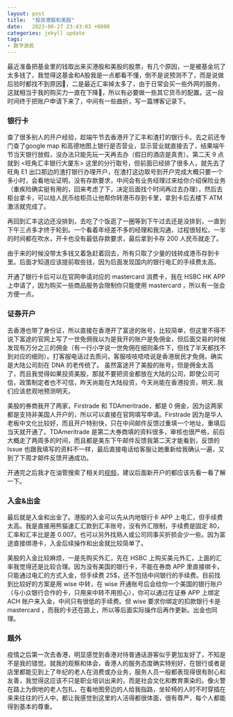 ```yaml
---
layout: post
title:  "投资港股和美股"
date:   2023-06-27 23:43:03 +0800
categories: jekyll update
tags:
- 数字游民
---
```

最近准备把基金里的钱取出来买港股和美股的股票，有几个原因，一是被基金坑了太多钱了，我觉得这基金和A股我是一点都看不懂，倒不是说预测不了，而是说做后验时都找不到原因🥹，二是最近汇率掉太多了，由于日常会买一些外网的服务，这就相当于我的购买力一直在下降🥹，所以有必要做一些其它货币的配置。这一段时间终于把账户申请下来了，中间有一些曲折，写一篇博客记录下。
### 银行卡
查了很多别人的开户经验，趁端午节去香港开了汇丰和渣打的银行卡。去之前还专门查了google map 和高德地图上银行是否营业，显示营业就直接去了，结果端午节当天银行放假，没办法只能先玩一天再去办（假日的酒店是真贵）。第二天 9 点就到 <旺角汇丰银行大厦东> 这里的分行取号，但前面已经排了很多人，就先去了旺角 E1 出口那边的渣打银行办理开户，在渣打这边取号到开户完成大概只要一个多小时，会看地址证明，没有存款要求，中间会有业务经理过来给你介绍保险业务（重疾险确实挺有用的，回来考虑了下，决定后面找个时间再过去办理），然后去柜台拿卡，可以给人民币给柜员让他帮你转港币存到卡里，拿到卡后去楼下 ATM 激活就完成了。

再回到汇丰这边还没排到，去吃了个饭逛了一圈等到下午过去还是没排到，一直到下午三点多才终于轮到。一个看着年经差不多的经理和我沟通，过程很轻松，一半的时间都在吹水，开卡也没有最低存款要求，最后拿到卡存 200 人民币就走了。

由于来的时候没带太多钱又着急赶着回去，所有只取了少量的钱转成港币存到卡里。后面才知道应该提前取些钱，因为后面发现国内的银行电汇的手续费太高。

开通了银行卡后可以在官网申请对应的 mastercard 消费卡，我在 HSBC HK APP 上申请了，因为购买一些商品服务会限制你只能使用 mastercard ，所以有一张会方便一点。



### 证券开户
去香港也带了身份证，所以直接在香港开了富途的账号，比较简单，但这里不得不说下富途的官网上写了一世免佣我以为是我开的账户是免佣金，但后面交易的时候发现有万分之三的佣金（有一行小字说一世免佣在细则条件下，但找了半天都找不到对应的细则）。打客服电话过去质问，客服吱吱唔唔说是香港居民才免佣，确实是大陆公司刻在 DNA 的老传统了。
虽然富途开了美股的账号，但是佣金太高了，而且我觉得如果投资美股，那就不要把资金都放在大陆的公司，即使公司可信，政策制定者也不可信，昨天尚能在大陆投资，今天尚能在香港投资，明天..我们应该悲观地预测明天。

美股的券商我开了两家，Firstrade 和 TDAmeritrade，都是 0 佣金，因为这两家都是支持非美国人开户的，所以可以直接在官网填写申请。Firstrade 因为是华人老板中文化比较好，而且开户特别快，只在中间邮件反馈过重填一个地址，重填后当天就开通了。TDAmeritrade 是第二大券商填的资料很多，审核也很严格，前后大概走了两周多的时间，而且都是美东下午邮件反馈我第二天才能看到，反馈的Issue 也跟我填写的资料不一样，最后直接电话给客服让她重新给我确认一遍，又到了下周才邮件反馈开通成功。

开通完之后我才在油管搜索了相关的[视频](https://www.youtube.com/watch?v=gw195PTBdr8)，建议后面新开户的都应该先看一看了解一下。

### 入金&出金
最后就是入金和出金了。港股的入金可以先从内地银行卡 APP 上电汇，但手续费太高。我是直接用熊猫速汇汇款到汇丰账号，没有外汇限制，手续费是固定 80，汇率和汇丰比是差 0.007。也可以另外找熟人或公司同事买折损会少一些。因为富途直接绑港卡，入金后续操作和出金就比较简单了。

美股的入金比较麻烦，一是先购买外汇，先在 HSBC 上购买美元外汇，上面的汇率我觉得还是比较合理。因为没有美国的银行卡，不能在券商 APP 里直接绑卡，只能通过电汇的方式入金，但手续费 25$，还不包括中间银行的手续费。目前找到比较好的方案是用 wise 中转，在 wise 开通账号后会给你一个美国的银行账户（与小众银行合作的卡，只用来中转不用担心），你可以通过在证券 APP 上绑定 ACH 账户来入金，中间只有很低的手续费。但 wise 要求你绑定的扣款银行卡是 mastercard ，而我的卡还在路上，所以等后面实际操作后再作更新。出金也同理。


### 题外
疫情之后第一次去香港，明显感觉到香港对待普通话游客似乎更加友好了，不知是不是我的错觉。就我的观察和体会，香港人的服务态度确实特别好，在银行或者是店里都能见到上了年纪的老人在消费或办业务，服务人员一般都表现得很有耐心和友善，我觉得这应该不只是职业培训出来的，而是社会文化和教育熏染的。像火警在路上为倒地的老人包扎，在看地图旁边的人给我指路，坐轮椅的人时不时穿插在来来往往的行人中，都让我感觉到这里的人活得都很体面，很有尊严，每个人都能得到基本的尊重。

